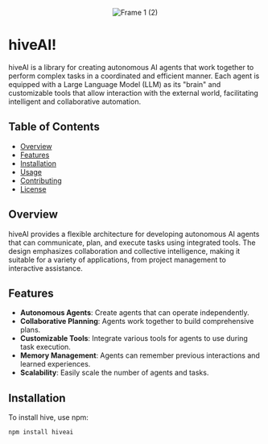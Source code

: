 <div align="center">

![Frame 1 (2)](https://github.com/user-attachments/assets/2ca20065-0133-4deb-85ee-56be289d2eb0)

</div>


# hiveAI!


hiveAI is a library for creating autonomous AI agents that work together to perform complex tasks in a coordinated and efficient manner. Each agent is equipped with a Large Language Model (LLM) as its "brain" and customizable tools that allow interaction with the external world, facilitating intelligent and collaborative automation.

## Table of Contents
- [Overview](#overview)
- [Features](#features)
- [Installation](#installation)
- [Usage](#usage)
- [Contributing](#contributing)
- [License](#license)

## Overview

hiveAI provides a flexible architecture for developing autonomous AI agents that can communicate, plan, and execute tasks using integrated tools. The design emphasizes collaboration and collective intelligence, making it suitable for a variety of applications, from project management to interactive assistance.

## Features
- **Autonomous Agents**: Create agents that can operate independently.
- **Collaborative Planning**: Agents work together to build comprehensive plans.
- **Customizable Tools**: Integrate various tools for agents to use during task execution.
- **Memory Management**: Agents can remember previous interactions and learned experiences.
- **Scalability**: Easily scale the number of agents and tasks.

## Installation

To install hive, use npm:

```bash
npm install hiveai

